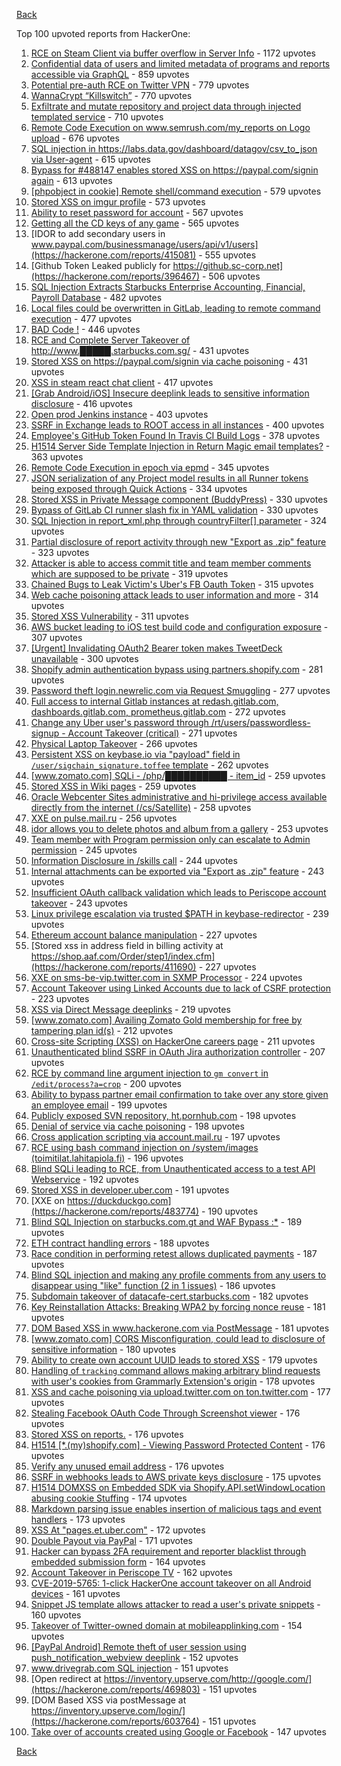 [Back](../README.md)

Top 100 upvoted reports from HackerOne:

1. [RCE on Steam Client via buffer overflow in Server Info](https://hackerone.com/reports/470520) - 1172 upvotes
2. [Confidential data of users and limited metadata of programs and reports accessible via GraphQL](https://hackerone.com/reports/489146) - 859 upvotes
3. [Potential pre-auth RCE on Twitter VPN](https://hackerone.com/reports/591295) - 779 upvotes
4. [WannaCrypt “Killswitch”](https://hackerone.com/reports/228648) - 770 upvotes
5. [Exfiltrate and mutate repository and project data through injected templated service](https://hackerone.com/reports/446585) - 710 upvotes
6. [Remote Code Execution on www.semrush.com/my_reports on Logo upload](https://hackerone.com/reports/403417) - 676 upvotes
7. [SQL injection in https://labs.data.gov/dashboard/datagov/csv_to_json via User-agent](https://hackerone.com/reports/297478) - 615 upvotes
8. [Bypass for #488147 enables stored XSS on https://paypal.com/signin again](https://hackerone.com/reports/510152) - 613 upvotes
9. [[phpobject in cookie] Remote shell/command execution](https://hackerone.com/reports/141956) - 579 upvotes
10. [Stored XSS on imgur profile](https://hackerone.com/reports/484434) - 573 upvotes
11. [Ability to reset password for account](https://hackerone.com/reports/322985) - 567 upvotes
12. [Getting all the CD keys of any game](https://hackerone.com/reports/391217) - 565 upvotes
13. [IDOR to add secondary users in www.paypal.com/businessmanage/users/api/v1/users](https://hackerone.com/reports/415081) - 555 upvotes
14. [Github Token Leaked publicly for https://github.sc-corp.net](https://hackerone.com/reports/396467) - 506 upvotes
15. [SQL Injection Extracts Starbucks Enterprise Accounting, Financial, Payroll Database](https://hackerone.com/reports/531051) - 482 upvotes
16. [Local files could be overwritten in GitLab, leading to remote command execution](https://hackerone.com/reports/587854) - 477 upvotes
17. [BAD Code !](https://hackerone.com/reports/180074) - 446 upvotes
18. [RCE and Complete Server Takeover of http://www.█████.starbucks.com.sg/](https://hackerone.com/reports/502758) - 431 upvotes
19. [Stored XSS on https://paypal.com/signin via cache poisoning](https://hackerone.com/reports/488147) - 431 upvotes
20. [XSS in steam react chat client](https://hackerone.com/reports/409850) - 417 upvotes
21. [[Grab Android/iOS] Insecure deeplink leads to sensitive information disclosure](https://hackerone.com/reports/401793) - 416 upvotes
22. [Open prod Jenkins instance](https://hackerone.com/reports/231460) - 403 upvotes
23. [SSRF in Exchange leads to ROOT access in all instances](https://hackerone.com/reports/341876) - 400 upvotes
24. [Employee's GitHub Token Found In Travis CI Build Logs](https://hackerone.com/reports/496937) - 378 upvotes
25. [H1514 Server Side Template Injection in Return Magic email templates?](https://hackerone.com/reports/423541) - 363 upvotes
26. [Remote Code Execution in epoch via epmd](https://hackerone.com/reports/450365) - 345 upvotes
27. [JSON serialization of any Project model results in all Runner tokens being exposed through Quick Actions](https://hackerone.com/reports/509924) - 334 upvotes
28. [Stored XSS in Private Message component (BuddyPress)](https://hackerone.com/reports/487081) - 330 upvotes
29. [Bypass of GitLab CI runner slash fix in YAML validation](https://hackerone.com/reports/409395) - 330 upvotes
30. [SQL Injection in report_xml.php through countryFilter[] parameter](https://hackerone.com/reports/383127) - 324 upvotes
31. [Partial disclosure of report activity through new "Export as .zip" feature](https://hackerone.com/reports/182358) - 323 upvotes
32. [Attacker is able to access commit title and team member comments which are supposed to be private](https://hackerone.com/reports/502593) - 319 upvotes
33. [Chained Bugs to Leak Victim's Uber's FB Oauth Token](https://hackerone.com/reports/202781) - 315 upvotes
34. [Web cache poisoning attack leads to user information and more](https://hackerone.com/reports/492841) - 314 upvotes
35. [Stored XSS Vulnerability](https://hackerone.com/reports/643908) - 311 upvotes
36. [AWS bucket leading to iOS test build code and configuration exposure](https://hackerone.com/reports/404822) - 307 upvotes
37. [[Urgent] Invalidating OAuth2 Bearer token makes TweetDeck unavailable](https://hackerone.com/reports/210779) - 300 upvotes
38. [Shopify admin authentication bypass using partners.shopify.com](https://hackerone.com/reports/270981) - 281 upvotes
39. [Password theft login.newrelic.com via Request Smuggling](https://hackerone.com/reports/498052) - 277 upvotes
40. [Full access to internal Gitlab instances at redash.gitlab.com, dashboards.gitlab.com, prometheus.gitlab.com](https://hackerone.com/reports/498964) - 272 upvotes
41. [Change any Uber user's password through /rt/users/passwordless-signup - Account Takeover (critical)](https://hackerone.com/reports/143717) - 271 upvotes
42. [Physical Laptop Takeover](https://hackerone.com/reports/393615) - 266 upvotes
43. [Persistent XSS on keybase.io via "payload" field in `/user/sigchain_signature.toffee` template](https://hackerone.com/reports/245296) - 262 upvotes
44. [[www.zomato.com] SQLi - /php/██████████ - item_id](https://hackerone.com/reports/403616) - 259 upvotes
45. [Stored XSS in Wiki pages](https://hackerone.com/reports/526325) - 259 upvotes
46. [Oracle Webcenter Sites administrative and hi-privilege access available directly from the internet (/cs/Satellite)](https://hackerone.com/reports/170532) - 258 upvotes
47. [XXE on pulse.mail.ru](https://hackerone.com/reports/505947) - 256 upvotes
48. [idor allows you to delete photos and album from a gallery](https://hackerone.com/reports/380410) - 253 upvotes
49. [Team member with Program permission only can escalate to Admin permission](https://hackerone.com/reports/605720) - 245 upvotes
50. [Information Disclosure in /skills call](https://hackerone.com/reports/188719) - 244 upvotes
51. [Internal attachments can be exported via "Export as .zip" feature](https://hackerone.com/reports/186230) - 243 upvotes
52. [Insufficient OAuth callback validation which leads to Periscope account takeover](https://hackerone.com/reports/110293) - 243 upvotes
53. [Linux privilege escalation via trusted $PATH in keybase-redirector](https://hackerone.com/reports/426944) - 239 upvotes
54. [Ethereum account balance manipulation](https://hackerone.com/reports/300748) - 227 upvotes
55. [Stored xss in address field in billing activity at https://shop.aaf.com/Order/step1/index.cfm](https://hackerone.com/reports/411690) - 227 upvotes
56. [XXE on sms-be-vip.twitter.com in SXMP Processor](https://hackerone.com/reports/248668) - 224 upvotes
57. [Account Takeover using Linked Accounts due to lack of CSRF protection](https://hackerone.com/reports/463330) - 223 upvotes
58. [XSS via Direct Message deeplinks](https://hackerone.com/reports/341908) - 219 upvotes
59. [[www.zomato.com] Availing Zomato Gold membership for free by tampering plan id(s)](https://hackerone.com/reports/511044) - 212 upvotes
60. [Cross-site Scripting (XSS) on HackerOne careers page](https://hackerone.com/reports/474656) - 211 upvotes
61. [Unauthenticated blind SSRF in OAuth Jira authorization controller](https://hackerone.com/reports/398799) - 207 upvotes
62. [RCE by command line argument injection to `gm convert` in `/edit/process?a=crop`](https://hackerone.com/reports/212696) - 200 upvotes
63. [Ability to bypass partner email confirmation to take over any store given an employee email](https://hackerone.com/reports/300305) - 199 upvotes
64. [Publicly exposed SVN repository, ht.pornhub.com](https://hackerone.com/reports/72243) - 198 upvotes
65. [Denial of service via cache poisoning](https://hackerone.com/reports/409370) - 198 upvotes
66. [Cross application scripting via account.mail.ru](https://hackerone.com/reports/470380) - 197 upvotes
67. [RCE using bash command injection on /system/images (toimitilat.lahitapiola.fi)](https://hackerone.com/reports/303061) - 196 upvotes
68. [Blind SQLi leading to RCE, from Unauthenticated access to a test API Webservice](https://hackerone.com/reports/592400) - 192 upvotes
69. [Stored XSS in developer.uber.com](https://hackerone.com/reports/131450) - 191 upvotes
70. [XXE on https://duckduckgo.com](https://hackerone.com/reports/483774) - 190 upvotes
71. [Blind SQL Injection on starbucks.com.gt and WAF Bypass :*](https://hackerone.com/reports/549355) - 189 upvotes
72. [ETH contract handling errors](https://hackerone.com/reports/328526) - 188 upvotes
73. [Race condition in performing retest allows duplicated payments](https://hackerone.com/reports/429026) - 187 upvotes
74. [Blind SQL injection and making any profile comments from any users to disappear using "like" function (2 in 1 issues)](https://hackerone.com/reports/363815) - 186 upvotes
75. [Subdomain takeover of datacafe-cert.starbucks.com](https://hackerone.com/reports/665398) - 182 upvotes
76. [Key Reinstallation Attacks: Breaking WPA2 by forcing nonce reuse](https://hackerone.com/reports/286740) - 181 upvotes
77. [DOM Based XSS in www.hackerone.com via PostMessage](https://hackerone.com/reports/398054) - 181 upvotes
78. [[www.zomato.com] CORS Misconfiguration, could lead to disclosure of sensitive information](https://hackerone.com/reports/426165) - 180 upvotes
79. [Ability to create own account UUID leads to stored XSS](https://hackerone.com/reports/249131) - 179 upvotes
80. [Handling of `tracking` command allows making arbitrary blind requests with user's cookies from Grammarly Extension's origin](https://hackerone.com/reports/389108) - 178 upvotes
81. [XSS and cache poisoning via upload.twitter.com on ton.twitter.com](https://hackerone.com/reports/84601) - 177 upvotes
82. [Stealing Facebook OAuth Code Through Screenshot viewer](https://hackerone.com/reports/488269) - 176 upvotes
83. [Stored XSS on reports.](https://hackerone.com/reports/485748) - 176 upvotes
84. [H1514 [*.(my)shopify.com] - Viewing Password Protected Content](https://hackerone.com/reports/421859) - 176 upvotes
85. [Verify any unused email address](https://hackerone.com/reports/574962) - 176 upvotes
86. [SSRF in webhooks leads to AWS private keys disclosure](https://hackerone.com/reports/508459) - 175 upvotes
87. [H1514 DOMXSS on Embedded SDK via Shopify.API.setWindowLocation abusing cookie Stuffing](https://hackerone.com/reports/422043) - 174 upvotes
88. [Markdown parsing issue enables insertion of malicious tags and event handlers](https://hackerone.com/reports/299728) - 173 upvotes
89. [XSS At "pages.et.uber.com"](https://hackerone.com/reports/156098) - 172 upvotes
90. [Double Payout via PayPal](https://hackerone.com/reports/307239) - 171 upvotes
91. [Hacker can bypass 2FA requirement and reporter blacklist through embedded submission form](https://hackerone.com/reports/418767) - 164 upvotes
92. [Account Takeover in Periscope TV](https://hackerone.com/reports/317476) - 162 upvotes
93. [CVE-2019-5765: 1-click HackerOne account takeover on all Android devices](https://hackerone.com/reports/563870) - 161 upvotes
94. [Snippet JS template allows attacker to read a user's private snippets](https://hackerone.com/reports/348443) - 160 upvotes
95. [Takeover of Twitter-owned domain at mobileapplinking.com](https://hackerone.com/reports/321699) - 154 upvotes
96. [[PayPal Android] Remote theft of user session using push_notification_webview deeplink](https://hackerone.com/reports/424443) - 152 upvotes
97. [www.drivegrab.com SQL injection](https://hackerone.com/reports/273946) - 151 upvotes
98. [Open redirect at https://inventory.upserve.com/http://google.com/](https://hackerone.com/reports/469803) - 151 upvotes
99. [DOM Based XSS via postMessage at https://inventory.upserve.com/login/](https://hackerone.com/reports/603764) - 151 upvotes
100. [Take over of accounts created using Google or Facebook](https://hackerone.com/reports/442901) - 147 upvotes


[Back](../README.md)